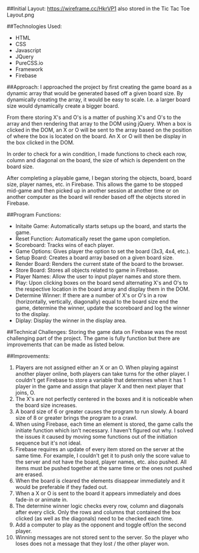 ##Initial Layout:
https://wireframe.cc/HkrVP1 also stored in the Tic Tac Toe Layout.png

##Technologies Used:
* HTML
* CSS
* Javascript
* JQuery
* PureCSS.io
* Framework
* Firebase

##Approach:
I approached the project by first creating the game board as a dynamic array that would be generated based off a given board size. By dynamically creating the array, it would be easy to scale. I.e. a larger board size would dynamically create a bigger board.

From there storing X's and O's is a matter of pushing X's and O's to the array and then rendering that array to the DOM using jQuery. When a box is clicked in the DOM, an X or O will be sent to the array based on the position of where the box is located on the board. An X or O will then be display in the box clicked in the DOM.  

In order to check for a win condition, I made functions to check each row, column and diagonal on the board, the size of which is dependent on the board size.

After completing a playable game, I began storing the objects, board, board size, player names, etc. in Firebase. This allows the game to be stopped mid-game and then picked up in another session at another time  or on another computer as the board will render based off the objects stored in Firebase.

##Program Functions:
* Initaite Game: Automatically starts setups up the board, and starts the game.
* Reset Function: Automatically reset the game upon completion.
* Scoreboard: Tracks wins of each player.
* Game Options: Gives player the option to set the board (3x3, 4x4, etc.).
* Setup Board: Creates a board array based on a given board size.
* Render Board: Renders the current state of the board to the browser.
* Store Board: Stores all objects related to game in Firebase.
* Player Names: Allow the user to input player names and store them.
* Play: Upon clicking boxes on the board send alternating X's and O's to the respective location in the board array and display them in the DOM.
* Determine Winner: If there are a number of X's or O's in a row (horizontally, vertically, diagonally) equal to the board size end the game, determine the winner, update the scoreboard and log the winner to the display.
* Diplay: Display the winner in the display area.

##Technical Challenges:
Storing the game data on Firebase was the most challenging part of the project. The game is fully function but there are improvements that can be made as listed below.

##Improvements:
1. Players are not assigned either an X or an O. When playing against another player online, both players can take turns for the other player. I couldn't get Firebase to store a variable that determines when it has 1 player in the game and assign that player X and then next player that joins, O.
2. The X's are not perfectly centered in the boxes and it is noticeable when the board size increases.
3. A board size of 6 or greater causes the program to run slowly. A board size of 8 or greater brings the program to a crawl.
4. When using Firebase, each time an element is stored, the game calls the initiate function which isn't necessary. I haven't figured out why. I solved the issues it caused by moving some functions out of the initiation sequence but it's not ideal.
5. Firebase requires an update of every item stored on the server at the same time. For example, I couldn't get it to push only the score value to the server and not have the board, player names, etc. also pushed. All items must be pushed together at the same time or the ones not pushed are erased.
6. When the board is cleared the elements disappear immediately and it would be preferable if they faded out.
7. When a X or O is sent to the board it appears immediately and does fade-in or animate in.
8. The determine winner logic checks every row, column and diagonals after every click. Only the rows and columns that contained the box clicked (as well as the diagonals) need to be checked each time.
9. Add a computer to play as the opponent and toggle off/on the second player.
10. Winning messages are not stored sent to the server. So the player who loses does not a message that they lost / the other player won.
